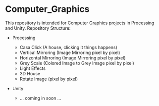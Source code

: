 # Computer_Graphics
This repository is intended for Computer Graphics projects in Processing and Unity.
Repository Structure:

- Processing
	- Casa Click (A house, clicking it things happens) 
	- Vertical Mirroring (Image Mirroring pixel by pixel)
	- Horizontal Mirroring (Image Mirroring pixel by pixel)
	- Grey Scale (Colored Image to Grey Image pixel by pixel)
	- Light Effects
	- 3D House
	- Rotate Image (pixel by pixel)	
	
- Unity
	- ... coming in soon ...
